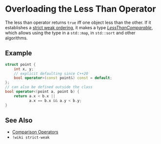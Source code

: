 # Overloading the Less Than Operator

The less than operator returns `true` iff one object less than the other. If it establishes a [strict weak ordering][1],
it makes a type *[LessThanComparable][2]*, which allows using the type in a `std::map`, in `std::sort` and other
algorithms.

[1]: https://en.wikipedia.org/wiki/Weak_ordering#Strict_weak_orderings
[2]: https://en.cppreference.com/w/cpp/named_req/LessThanComparable

## Example
```cpp
struct point {
    int x, y;
    // explicit defaulting since C++20
    bool operator>(const point&) const = default;
};
// can also be defined outside the class
bool operator<(point a, point b) {
    return a.x < b.x ||
           a.x == b.x && a.y < b.y;
}
```

## See Also

- [Comparison Operators](https://en.cppreference.com/w/cpp/language/operator_comparison)
- `!wiki strict-weak`
